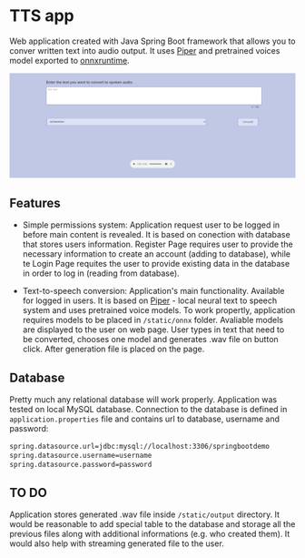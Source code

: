 # TTS app

Web application created with Java Spring Boot framework that allows you to conver written text into audio output. It uses [Piper](https://github.com/rhasspy/piper) and pretrained voices model exported to [onnxruntime](https://onnxruntime.ai/).

![Main View](/src/main/resources/static/others/main.png?raw=true)

## Features
- Simple permissions system: Application request user to be logged in before main content is revealed. It is based on conection with database that stores users information. 
Register Page requires user to provide the necessary information to create an account (adding to database), while te Login Page requites the user to provide existing data in the database in order to log in (reading from database).

- Text-to-speech conversion: Application's main functionality. Available for logged in users. It is based on [Piper](https://github.com/rhasspy/piper) - local neural text to speech system and uses pretrained voice models. 
To work propertly, application requires models to be placed in `/static/onnx` folder. Avaliable models are displayed to the user on web page. User types in text that need to be converted, chooses one model and generates .wav file on button click. 
After generation file is placed on the page.

## Database
Pretty much any relational database will work properly. Application was tested on local MySQL database. Connection to the database is defined in `application.properties` file and contains url to database, username and password:

```
spring.datasource.url=jdbc:mysql://localhost:3306/springbootdemo
spring.datasource.username=username
spring.datasource.password=password
```

## TO DO
Application stores generated .wav file inside `/static/output` directory. It would be reasonable to add special table to the database and storage all the previous files along with additional informations (e.g. who created them). 
It would also help with streaming generated file to the user.
